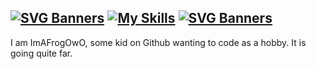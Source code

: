 [![SVG Banners](https://svg-banners.vercel.app/api?type=luminance&text1=💖%20_NineLota_%20💖&width=750&height=100)](https://github.com/Akshay090/svg-banners)
[![My Skills](https://skillicons.dev/icons?i=ts,cs,react,nodejs,js,lua,python,php,html,css,java,rust,c,discord&theme=dark)](https://skillicons.dev)
[![SVG Banners](https://svg-banners.vercel.app/api?type=luminance&text1=About%20Me&width=750&height=100)](https://github.com/Akshay090/svg-banners)
------
I am ImAFrogOwO, some kid on Github wanting to code as a hobby. It is going quite far.
